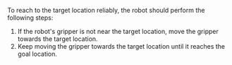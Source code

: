 To reach to the target location reliably, the robot should perform the following steps:
1. If the robot's gripper is not near the target location, move the gripper towards the target location.
2. Keep moving the gripper towards the target location until it reaches the goal location.